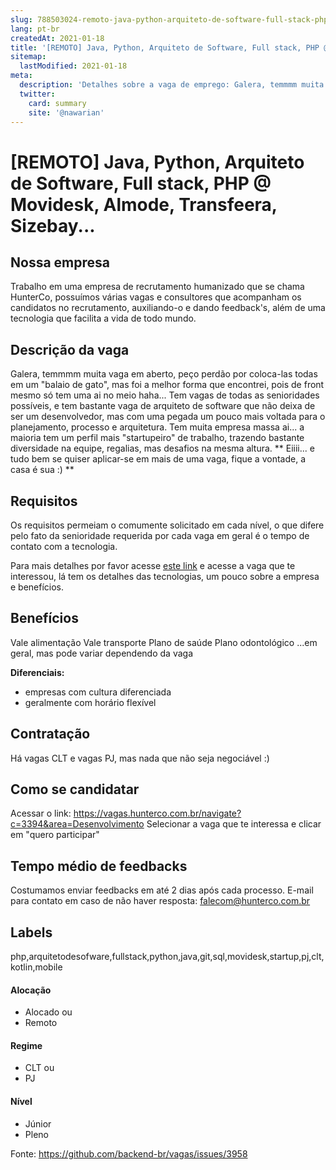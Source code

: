 ```yaml
---
slug: 788503024-remoto-java-python-arquiteto-de-software-full-stack-php-at-movidesk-almode-transfeera-sizebay
lang: pt-br
createdAt: 2021-01-18
title: '[REMOTO] Java, Python, Arquiteto de Software, Full stack, PHP @ Movidesk, Almode, Transfeera, Sizebay... - Vaga de Emprego'
sitemap:
  lastModified: 2021-01-18
meta:
  description: 'Detalhes sobre a vaga de emprego: Galera, temmmm muita vaga em aberto, peço perdão por coloca-las todas em um "balaio de gato", mas foi a melhor forma que encontrei, pois de front mesmo só tem uma ai no meio haha... Tem vagas de todas as senioridades possíveis, e tem bastante vaga de arquiteto de software que não deixa de ser um desenvolvedor, mas com uma pegada um pouco mais voltada para o planejamento, processo e arquitetura. Tem muita empresa massa ai... a maioria tem um perfil mais "startupeiro" de trabalho, trazendo bastante diversidade na equipe, regalias, mas desafios na mesma altura. ** Eiiii... e tudo bem se quiser aplicar-se em mais de uma vaga, fique a vontade, a casa é sua :) **'
  twitter:
    card: summary
    site: '@nawarian'
---
```


# [REMOTO] Java, Python, Arquiteto de Software, Full stack, PHP @ Movidesk, Almode, Transfeera, Sizebay...

## Nossa empresa

Trabalho em uma empresa de recrutamento humanizado que se chama HunterCo, possuímos várias vagas e consultores que acompanham os candidatos no recrutamento, auxiliando-o e dando feedback's, além de uma tecnologia que facilita a vida de todo mundo.

## Descrição da vaga

Galera, temmmm muita vaga em aberto, peço perdão por coloca-las todas em um "balaio de gato", mas foi a melhor forma que encontrei, pois de front mesmo só tem uma ai no meio haha...
Tem vagas de todas as senioridades possíveis, e tem bastante vaga de arquiteto de software que não deixa de ser um desenvolvedor, mas com uma pegada um pouco mais voltada para o planejamento, processo e arquitetura.
Tem muita empresa massa ai... a maioria tem um perfil mais "startupeiro" de trabalho, trazendo bastante diversidade na equipe, regalias, mas desafios na mesma altura.
** Eiiii... e tudo bem se quiser aplicar-se em mais de uma vaga, fique a vontade, a casa é sua :) **

## Requisitos

Os requisitos permeiam o comumente solicitado em cada nível, o que difere pelo fato da senioridade requerida por cada vaga em geral é o tempo de contato com a tecnologia.

Para mais detalhes por favor acesse [este link](https://vagas.hunterco.com.br/navigate?c=3394&area=Desenvolvimento) e acesse a vaga que te interessou, lá tem os detalhes das tecnologias, um pouco sobre a empresa e benefícios.

## Benefícios

Vale alimentação
Vale transporte
Plano de saúde
Plano odontológico
...em geral, mas pode variar dependendo da vaga

**Diferenciais:**
- empresas com cultura diferenciada
- geralmente com horário flexível 

## Contratação

Há vagas CLT e vagas PJ, mas nada que não seja negociável :)

## Como se candidatar

Acessar o link: https://vagas.hunterco.com.br/navigate?c=3394&area=Desenvolvimento
Selecionar a vaga que te interessa e clicar em "quero participar"

## Tempo médio de feedbacks

Costumamos enviar feedbacks em até 2 dias após cada processo.
E-mail para contato em caso de não haver resposta: falecom@hunterco.com.br

## Labels
php,arquitetodesofware,fullstack,python,java,git,sql,movidesk,startup,pj,clt,kotlin,mobile

#### Alocação
- Alocado ou
- Remoto

#### Regime
- CLT ou
- PJ

#### Nível
- Júnior
- Pleno

Fonte: https://github.com/backend-br/vagas/issues/3958